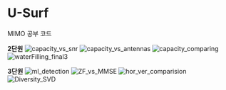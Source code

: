 # U-Surf
MIMO 공부 코드

**2단원**
![capacity_vs_snr](https://github.com/user-attachments/assets/e2dab5f0-64d1-4ac7-89f1-deb6fbe52f0a)
![capacity_vs_antennas](https://github.com/user-attachments/assets/2caa0414-4c9a-4c4a-adb1-abf3dab27c2d)
![capacity_comparing](https://github.com/user-attachments/assets/6657da9f-628b-489d-b980-ed9f0252258c)
![waterFilling_final3](https://github.com/user-attachments/assets/f0fb5278-836b-4887-96ac-e661a4c6c9a7)


**3단원**
![ml_detection](https://github.com/user-attachments/assets/e0f76639-3c92-47da-8c14-89559075646b)
![ZF_vs_MMSE](https://github.com/user-attachments/assets/cd5cdae9-5c06-4875-a0e3-9dc261609702)
![hor_ver_comparision](https://github.com/user-attachments/assets/d1964c9d-0ecc-4ca6-986e-d599e0f887ae)
![Diversity_SVD](https://github.com/user-attachments/assets/515b6b30-eed8-4d55-8866-696a1e10adf0)
